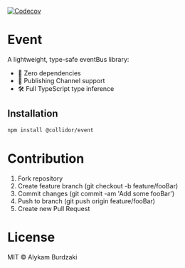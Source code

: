 [![Codecov](https://codecov.io/gh/collidor/event/branch/main/graph/badge.svg)](https://codecov.io/gh/collidor/event)

# Event

A lightweight, type-safe eventBus library:

- 🚀 Zero dependencies
- 🔌 Publishing Channel support
- 🛠️ Full TypeScript type inference

## Installation

```bash
npm install @collidor/event
```


# Contribution

1. Fork repository
2. Create feature branch (git checkout -b feature/fooBar)
3. Commit changes (git commit -am 'Add some fooBar')
4. Push to branch (git push origin feature/fooBar)
5. Create new Pull Request

# License

MIT © Alykam Burdzaki